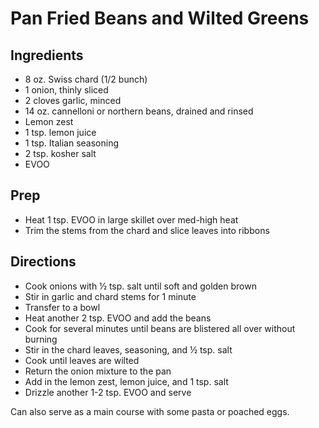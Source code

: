 # Pan Fried Beans and Wilted Greens

## Ingredients

- 8 oz. Swiss chard (1/2 bunch)
- 1 onion, thinly sliced
- 2 cloves garlic, minced
- 14 oz. cannelloni or northern beans, drained and rinsed
- Lemon zest
- 1 tsp. lemon juice
- 1 tsp. Italian seasoning
- 2 tsp. kosher salt
- EVOO

## Prep

- Heat 1 tsp. EVOO in large skillet over med-high heat
- Trim the stems from the chard and slice leaves into ribbons

## Directions

- Cook onions with ½ tsp. salt until soft and golden brown
- Stir in garlic and chard stems for 1 minute
- Transfer to a bowl
- Heat another 2 tsp. EVOO and add the beans
- Cook for several minutes until beans are blistered all over without burning
- Stir in the chard leaves, seasoning, and ½ tsp. salt
- Cook until leaves are wilted
- Return the onion mixture to the pan
- Add in the lemon zest, lemon juice, and 1 tsp. salt
- Drizzle another 1-2 tsp. EVOO and serve

Can also serve as a main course with some pasta or poached eggs.
